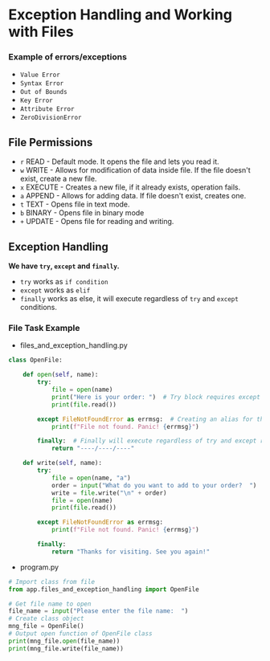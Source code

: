 # Exception Handling and Working with Files


### Example of errors/exceptions
- `Value Error`
- `Syntax Error`
- `Out of Bounds`
- `Key Error`
- `Attribute Error`
- `ZeroDivisionError`

## File Permissions
- `r` READ - Default mode. It opens the file and lets you read it.
- `w` WRITE - Allows for modification of data inside file. If the file doesn't exist, create a new file.
- `x` EXECUTE - Creates a new file, if it already exists, operation fails.
- `a` APPEND - Allows for adding data. If file doesn't exist, creates one.
- `t` TEXT - Opens file in text mode.
- `b` BINARY - Opens file in binary mode
- `+` UPDATE - Opens file for reading and writing.

## Exception Handling

**We have `try`, `except` and `finally`.**
- `try` works as `if condition`
- `except` works as `elif`
- `finally` works as else, it will execute regardless of `try` and `except` conditions.

### File Task Example
 - files_and_exception_handling.py
```python
class OpenFile:

    def open(self, name):
        try:
            file = open(name)
            print("Here is your order: ")  # Try block requires except or will throw error
            print(file.read())

        except FileNotFoundError as errmsg:  # Creating an alias for the error
            print(f"File not found. Panic! {errmsg}")

        finally:  # Finally will execute regardless of try and except results
            return "----/----/----"

    def write(self, name):
        try:
            file = open(name, "a")
            order = input("What do you want to add to your order?  ")
            write = file.write("\n" + order)
            file = open(name)
            print(file.read())

        except FileNotFoundError as errmsg:
            print(f"File not found. Panic! {errmsg}")

        finally:
            return "Thanks for visiting. See you again!"

```
 - program.py
```python
# Import class from file
from app.files_and_exception_handling import OpenFile

# Get file name to open
file_name = input("Please enter the file name:  ")
# Create class object
mng_file = OpenFile()
# Output open function of OpenFile class
print(mng_file.open(file_name))
print(mng_file.write(file_name))
```